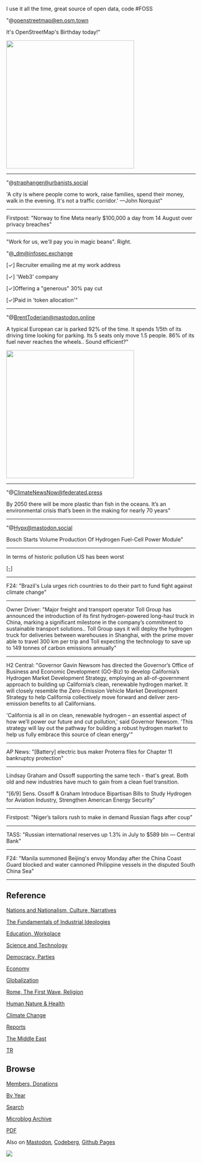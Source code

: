 
I use it all the time, great source of open data, code \#FOSS

"@openstreetmap@en.osm.town

It's OpenStreetMap's Birthday today!"

<img width='340' src='https://cdn.masto.host/enosmtown/media_attachments/files/110/836/810/827/394/902/small/208ca02d5665f117.png'/> 

---

"@straphanger@urbanists.social

'A city is where people come to work, raise families, spend their
money, walk in the evening. It's not a traffic corridor.'  —John
Norquist"

---

Firstpost: "Norway to fine Meta nearly $100,000 a day from 14 August
over privacy breaches"

---

"Work for us, we'll pay you in magic beans". Right.

"@_dm@infosec.exchange

[✓] Recruiter emailing me at my work address

[✓] 'Web3' company

[✓]Offering a "generous" 30% pay cut

[✓]Paid in 'token allocation'"

---

"@BrentToderian@mastodon.online

A typical European car is parked 92% of the time. It spends 1/5th of
its driving time looking for parking. Its 5 seats only move 1.5
people. 86% of its fuel never reaches the wheels.. Sound efficient?"

<img width='340' src='https://files.mastodon.online/media_attachments/files/110/855/834/210/343/400/small/7fb87d87fb742c95.png'/> 

---

"@ClimateNewsNow@federated.press

By 2050 there will be more plastic than fish in the oceans. It’s an
environmental crisis that’s been in the making for nearly 70 years"

---

"@Hypx@mastodon.social

Bosch Starts Volume Production Of Hydrogen Fuel-Cell Power Module"

---

In terms of historic pollution US has been worst

[[-]](2021/01/historical-carbon-emissions.html)

---

F24: "Brazil's Lula urges rich countries to do their part to fund
fight against climate change"

---

Owner Driver: "Major freight and transport operator Toll Group has
announced the introduction of its first hydrogen-powered long-haul
truck in China, marking a significant milestone in the company’s
commitment to sustainable transport solutions.. Toll Group says it
will deploy the hydrogen truck for deliveries between warehouses in
Shanghai, with the prime mover able to travel 300 km per trip and Toll
expecting the technology to save up to 149 tonnes of carbon emissions
annually"

---

H2 Central: "Governor Gavin Newsom has directed the Governor’s Office
of Business and Economic Development (GO-Biz) to develop California’s
Hydrogen Market Development Strategy, employing an all-of-government
approach to building up California’s clean, renewable hydrogen
market. It will closely resemble the Zero-Emission Vehicle Market
Development Strategy to help California collectively move forward and
deliver zero-emission benefits to all Californians.

'California is all in on clean, renewable hydrogen – an essential
aspect of how we’ll power our future and cut pollution,' said Governor
Newsom. 'This strategy will lay out the pathway for building a robust
hydrogen market to help us fully embrace this source of clean energy'"

---

AP News: "[Battery] electric bus maker Proterra files for Chapter 11
bankruptcy protection"

---

Lindsay Graham and Ossoff supporting the same tech - that's great. Both
old and new industries have much to gain from a clean fuel transition.

"[6/9] Sens. Ossoff & Graham Introduce Bipartisan Bills to Study Hydrogen for
Aviation Industry, Strengthen American Energy Security"

---

Firstpost: "Niger’s tailors rush to make in demand Russian flags after coup"

---

TASS: "Russian international reserves up 1.3% in July to $589 bln —
Central Bank"

---

F24: "Manila summoned Beijing's envoy Monday after the China Coast
Guard blocked and water cannoned Philippine vessels in the disputed
South China Sea"

---

## Reference

[Nations and Nationalism, Culture, Narratives](0119/2013/02/nations-and-nationalism.html)

[The Fundamentals of Industrial Ideologies](0119/2011/04/fundamentals-of-industrial-ideologies.html)

[Education, Workplace](0119/2017/09/education-workplace.html)

[Science and Technology](0119/2018/09/science-technology.html)

[Democracy, Parties](0119/2016/11/democracy.html)

[Economy](2021/01/economy.html)

[Globalization](0119/2018/09/globalization.html)

[Rome, The First Wave, Religion](0119/2017/12/rome.html)

[Human Nature & Health](2020/07/human-nature.html)

[Climate Change](2022/01/climate.html)

[Reports](2021/01/reports.html)

[The Middle East](0119/2019/07/middleeast.html)

[TR](../tr/index.html)

## Browse

[Members, Donations](2022/08/members.html)

[By Year](years.html)

[Search](search.html)

[Microblog Archive](mbl/index.html)

[PDF](https://drive.google.com/uc?export=view&id=1FSi-1MnqXVq_PVTEXzzflwN8-7h92N_R)

Also on 
[Mastodon](https://fosstodon.org/@muratk5n),
[Codeberg](https://muratk5n.codeberg.page/en/),
[Github Pages](https://muratk5n.github.io/thirdwave/en/)

<img src='https://drive.google.com/uc?export=view&id=1zsIeciFSvlr-sWB84Tc0mfZ_NYqn9VQx'/> 
